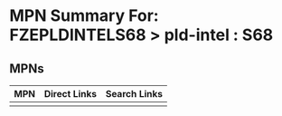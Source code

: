 



# MPN Summary For: FZEPLDINTELS68 > pld-intel : S68

## MPNs
  

|MPN|Direct Links|Search Links|
| :--- | :--- | :--- |
||||
